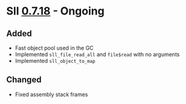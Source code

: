 # Sll [0.7.18] - Ongoing

## Added

- Fast object pool used in the GC
- Implemented `sll_file_read_all` and `file$read` with no arguments
- Implemented `sll_object_to_map`

## Changed

- Fixed assembly stack frames

[0.7.18]: https://github.com/sl-lang/sll/compare/sll-v0.7.17...main
